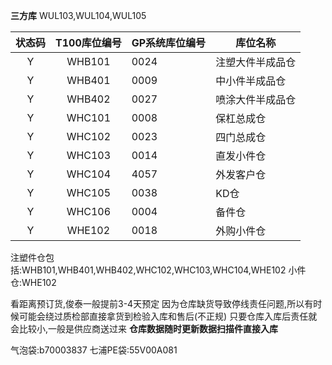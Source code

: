 **三方库**
	WUL103,WUL104,WUL105 
	
| 状态码 | T100库位编号 | GP系统库位编号 | 库位名称 |
|:------:|:------------:| -------------- | -------- |
|   Y    |    WHB101    | 0024               | 注塑大件半成品仓         |
|   Y    |    WHB401    | 0009               | 中小件半成品仓         |
|   Y    |    WHB402    | 0027               | 喷涂大件半成品仓         |
|   Y    |    WHC101    | 0008               | 保杠总成仓         |
|   Y    |    WHC102    | 0023               | 四门总成仓         |
|   Y    |    WHC103    | 0014               | 直发小件仓         |
|   Y    |    WHC104    | 4057               | 外发客户仓         |
|   Y    |    WHC105    | 0038               | KD仓         |
|   Y    |    WHC106    | 0004               | 备件仓         |
|   Y    |    WHE102    | 0018               | 外购小件仓         |

注塑件仓包括:WHB101,WHB401,WHB402,WHC102,WHC103,WHC104,WHE102
  小件仓:WHE102

看距离预订货,俊泰一般提前3-4天预定
因为仓库缺货导致停线责任问题,所以有时候可能会绕过质检部直接拿货到检验入库和售后(不正规)
只要仓库入库后责任就会比较小,一般是供应商送过来
**仓库数据随时更新数据扫描件直接入库**




气泡袋:b70003837
七浦PE袋:55V00A081






